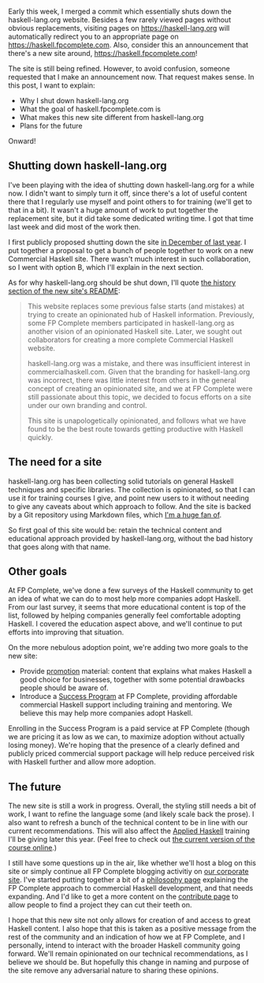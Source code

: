 Early this week, I merged a commit which essentially shuts down the
haskell-lang.org website. Besides a few rarely viewed pages without
obvious replacements, visiting pages on https://haskell-lang.org will
automatically redirect you to an appropriate page on
https://haskell.fpcomplete.com. Also, consider this an announcement
that there's a new site around, https://haskell.fpcomplete.com!

The site is still being refined. However, to avoid confusion, someone
requested that I make an announcement now. That request makes
sense. In this post, I want to explain:

* Why I shut down haskell-lang.org
* What the goal of haskell.fpcomplete.com is
* What makes this new site different from haskell-lang.org
* Plans for the future

Onward!

## Shutting down haskell-lang.org

I've been playing with the idea of shutting down haskell-lang.org for
a while now. I didn't want to simply turn it off, since there's a lot
of useful content there that I regularly use myself and point others
to for training (we'll get to that in a bit). It wasn't a huge amount
of work to put together the replacement site, but it did take some
dedicated writing time. I got that time last week and did most of the
work then.

I first publicly proposed shutting down the site [in December of last
year](https://www.snoyman.com/blog/2018/12/improving-commercial-haskell). I
put together a proposal to get a bunch of people together to work on a
new Commercial Haskell site. There wasn't much interest in such
collaboration, so I went with option B, which I'll explain in the next
section.

As for why haskell-lang.org should be shut down, I'll quote [the
history section of the new site's
README](https://github.com/fpco/haskell.fpcomplete.com/#history):

> This website replaces some previous false starts (and mistakes) at
> trying to create an opinionated hub of Haskell
> information. Previously, some FP Complete members participated in
> haskell-lang.org as another vision of an opinionated Haskell
> site. Later, we sought out collaborators for creating a more
> complete Commercial Haskell website.
>
> haskell-lang.org was a mistake, and there was insufficient interest in
> commercialhaskell.com. Given that the branding for haskell-lang.org was
> incorrect, there was little interest from others in the general concept
> of creating an opinionated site, and we at FP Complete were still passionate
> about this topic, we decided to focus efforts on a site
> under our own branding and control.
>
> This site is unapologetically opinionated, and follows what we have
> found to be the best route towards getting productive with Haskell
> quickly.

## The need for a site

haskell-lang.org has been collecting solid tutorials on general
Haskell techniques and specific libraries. The collection is
opinionated, so that I can use it for training courses I give, and
point new users to it without needing to give any caveats about which
approach to follow. And the site is backed by a Git repository using
Markdown files, which [I'm a huge fan
of](https://www.yesodweb.com/blog/2015/08/thoughts-on-documentation).

So first goal of this site would be: retain the technical content and
educational approach provided by haskell-lang.org, without the bad
history that goes along with that name.

## Other goals

At FP Complete, we've done a few surveys of the Haskell community to
get an idea of what we can do to most help more companies adopt
Haskell. From our last survey, it seems that more educational content
is top of the list, followed by helping companies generally feel
comfortable adopting Haskell. I covered the education aspect above,
and we'll continue to put efforts into improving that
situation.

On the more nebulous adoption point, we're adding two more goals to
the new site:

* Provide [promotion](https://haskell.fpcomplete.com/promote)
  material: content that explains what makes Haskell a good choice for
  businesses, together with some potential drawbacks people should be
  aware of.
* Introduce a [Success
  Program](https://haskell.fpcomplete.com/success) at FP Complete,
  providing affordable commercial Haskell support including training
  and mentoring. We believe this may help more companies adopt
  Haskell.

Enrolling in the Success Program is a paid service at FP Complete
(though we are pricing it as low as we can, to maximize adoption
without actually losing money). We're hoping that the
presence of a clearly defined and publicly priced commercial support
package will help reduce perceived risk with Haskell further and allow
more adoption.

## The future

The new site is still a work in progress. Overall, the styling still
needs a bit of work, I want to refine the language some (and likely
scale back the prose). I also want to refresh a bunch of the technical
content to be in line with our current recommendations. This will also
affect the [Applied
Haskell](https://www.eventbrite.com/e/applied-haskell-by-michael-snoyman-lambdaconf-edition-tickets-53187843271)
training I'll be giving later this year. (Feel free to check out [the
current version of the course
online](https://github.com/fpco/applied-haskell#readme).)

I still have some questions up in the air, like whether we'll host a
blog on this site or simply continue all FP Complete blogging
activitiy on [our corporate
site](https://www.fpcomplete.com/blog). I've started putting together
a bit of a [philosophy
page](https://haskell.fpcomplete.com/philosophy) explaining the FP
Complete approach to commercial Haskell development, and that needs
expanding. And I'd like to get a more content on the [contribute
page](https://haskell.fpcomplete.com/contribute) to allow people to
find a project they can cut their teeth on.

I hope that this new site not only allows for creation of and access
to great Haskell content. I also hope that this is taken as a positive
message from the rest of the community and an indication of how we at
FP Complete, and I personally, intend to interact with the broader
Haskell community going forward. We'll remain opinionated on our
technical recommendations, as I believe we should be. But hopefully
this change in naming and purpose of the site remove any adversarial
nature to sharing these opinions.
